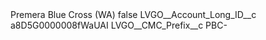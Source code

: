 <?xml version="1.0" encoding="UTF-8"?>
<CustomMetadata xmlns="http://soap.sforce.com/2006/04/metadata" xmlns:xsi="http://www.w3.org/2001/XMLSchema-instance" xmlns:xsd="http://www.w3.org/2001/XMLSchema">
    <label>Premera Blue Cross (WA)</label>
    <protected>false</protected>
    <values>
        <field>LVGO__Account_Long_ID__c</field>
        <value xsi:type="xsd:string">a8D5G0000008fWaUAI</value>
    </values>
    <values>
        <field>LVGO__CMC_Prefix__c</field>
        <value xsi:type="xsd:string">PBC-</value>
    </values>
</CustomMetadata>
